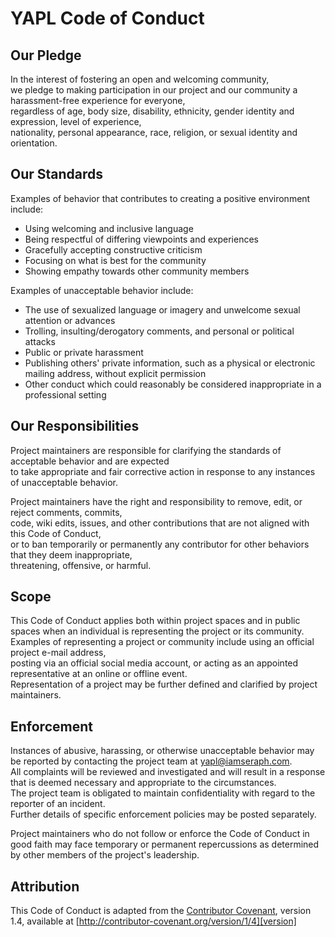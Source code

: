 # YAPL Code of Conduct

## Our Pledge

In the interest of fostering an open and welcoming community,  
we pledge to making participation in our project and our community a harassment-free experience for everyone,  
regardless of age, body size, disability, ethnicity, gender identity and expression, level of experience,  
nationality, personal appearance, race, religion, or sexual identity and orientation.  

## Our Standards

Examples of behavior that contributes to creating a positive environment include:

- Using welcoming and inclusive language
- Being respectful of differing viewpoints and experiences
- Gracefully accepting constructive criticism
- Focusing on what is best for the community
- Showing empathy towards other community members

Examples of unacceptable behavior include:

- The use of sexualized language or imagery and unwelcome sexual attention or advances
- Trolling, insulting/derogatory comments, and personal or political attacks
- Public or private harassment
- Publishing others' private information, such as a physical or electronic mailing address, without explicit permission
- Other conduct which could reasonably be considered inappropriate in a professional setting

## Our Responsibilities

Project maintainers are responsible for clarifying the standards of acceptable behavior and are expected  
to take appropriate and fair corrective action in response to any instances of unacceptable behavior.

Project maintainers have the right and responsibility to remove, edit, or reject comments, commits,  
code, wiki edits, issues, and other contributions that are not aligned with this Code of Conduct,  
or to ban temporarily or permanently any contributor for other behaviors that they deem inappropriate,  
threatening, offensive, or harmful.

## Scope

This Code of Conduct applies both within project spaces and in public spaces when an individual is representing the project or its community.  
Examples of representing a project or community include using an official project e-mail address,  
posting via an official social media account, or acting as an appointed representative at an online or offline event.  
Representation of a project may be further defined and clarified by project maintainers.

## Enforcement

Instances of abusive, harassing, or otherwise unacceptable behavior may be reported by contacting the project team at [yapl@iamseraph.com](mailto:yapl@iamseraph.com).  
All complaints will be reviewed and investigated and will result in a response that is deemed necessary and appropriate to the circumstances.  
The project team is obligated to maintain confidentiality with regard to the reporter of an incident.  
Further details of specific enforcement policies may be posted separately.  

Project maintainers who do not follow or enforce the Code of Conduct in good faith may face temporary or permanent repercussions as determined by other members of the project's leadership.

## Attribution

This Code of Conduct is adapted from the [Contributor Covenant][homepage], version 1.4, available at [http://contributor-covenant.org/version/1/4][version]

[homepage]: http://contributor-covenant.org
[version]: http://contributor-covenant.org/version/1/4/